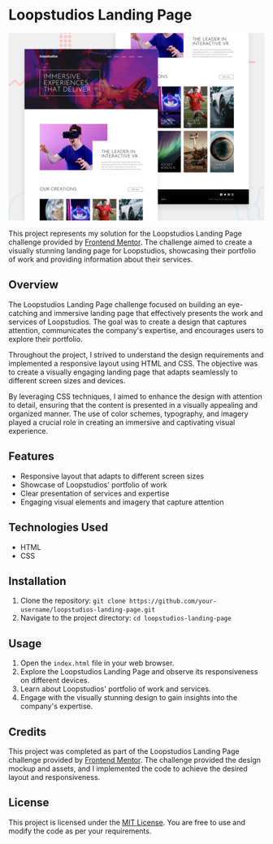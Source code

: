 # Loopstudios Landing Page

![Design preview for the Loopstudios landing page coding challenge](./design/desktop-preview.jpg)

This project represents my solution for the Loopstudios Landing Page challenge provided by [Frontend Mentor](https://www.frontendmentor.io/). The challenge aimed to create a visually stunning landing page for Loopstudios, showcasing their portfolio of work and providing information about their services.

## Overview

The Loopstudios Landing Page challenge focused on building an eye-catching and immersive landing page that effectively presents the work and services of Loopstudios. The goal was to create a design that captures attention, communicates the company's expertise, and encourages users to explore their portfolio.

Throughout the project, I strived to understand the design requirements and implemented a responsive layout using HTML and CSS. The objective was to create a visually engaging landing page that adapts seamlessly to different screen sizes and devices.

By leveraging CSS techniques, I aimed to enhance the design with attention to detail, ensuring that the content is presented in a visually appealing and organized manner. The use of color schemes, typography, and imagery played a crucial role in creating an immersive and captivating visual experience.

## Features

- Responsive layout that adapts to different screen sizes
- Showcase of Loopstudios' portfolio of work
- Clear presentation of services and expertise
- Engaging visual elements and imagery that capture attention

## Technologies Used

- HTML
- CSS

## Installation

1. Clone the repository: `git clone https://github.com/your-username/loopstudios-landing-page.git`
2. Navigate to the project directory: `cd loopstudios-landing-page`

## Usage

1. Open the `index.html` file in your web browser.
2. Explore the Loopstudios Landing Page and observe its responsiveness on different devices.
3. Learn about Loopstudios' portfolio of work and services.
4. Engage with the visually stunning design to gain insights into the company's expertise.

## Credits

This project was completed as part of the Loopstudios Landing Page challenge provided by [Frontend Mentor](https://www.frontendmentor.io/). The challenge provided the design mockup and assets, and I implemented the code to achieve the desired layout and responsiveness.

## License

This project is licensed under the [MIT License](LICENSE). You are free to use and modify the code as per your requirements.
